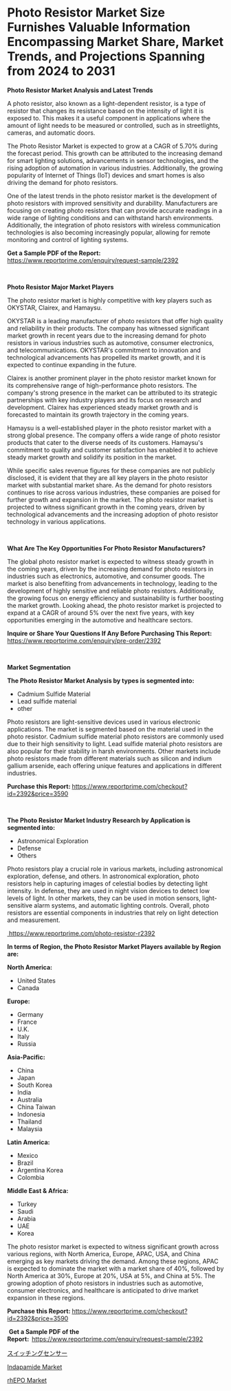 <p><h1>Photo Resistor Market Size Furnishes Valuable Information Encompassing Market Share, Market Trends, and Projections Spanning from 2024 to 2031</h1></p><p><strong>Photo Resistor Market Analysis and Latest Trends</strong></p>
<p><p>A photo resistor, also known as a light-dependent resistor, is a type of resistor that changes its resistance based on the intensity of light it is exposed to. This makes it a useful component in applications where the amount of light needs to be measured or controlled, such as in streetlights, cameras, and automatic doors.</p><p>The Photo Resistor Market is expected to grow at a CAGR of 5.70% during the forecast period. This growth can be attributed to the increasing demand for smart lighting solutions, advancements in sensor technologies, and the rising adoption of automation in various industries. Additionally, the growing popularity of Internet of Things (IoT) devices and smart homes is also driving the demand for photo resistors.</p><p>One of the latest trends in the photo resistor market is the development of photo resistors with improved sensitivity and durability. Manufacturers are focusing on creating photo resistors that can provide accurate readings in a wide range of lighting conditions and can withstand harsh environments. Additionally, the integration of photo resistors with wireless communication technologies is also becoming increasingly popular, allowing for remote monitoring and control of lighting systems.</p></p>
<p><strong>Get a Sample PDF of the Report:&nbsp;</strong> <a href="https://www.reportprime.com/enquiry/request-sample/2392">https://www.reportprime.com/enquiry/request-sample/2392</a></p>
<p>&nbsp;</p>
<p><strong>Photo Resistor Major Market Players</strong></p>
<p><p>The photo resistor market is highly competitive with key players such as OKYSTAR, Clairex, and Hamaysu. </p><p>OKYSTAR is a leading manufacturer of photo resistors that offer high quality and reliability in their products. The company has witnessed significant market growth in recent years due to the increasing demand for photo resistors in various industries such as automotive, consumer electronics, and telecommunications. OKYSTAR's commitment to innovation and technological advancements has propelled its market growth, and it is expected to continue expanding in the future.</p><p>Clairex is another prominent player in the photo resistor market known for its comprehensive range of high-performance photo resistors. The company's strong presence in the market can be attributed to its strategic partnerships with key industry players and its focus on research and development. Clairex has experienced steady market growth and is forecasted to maintain its growth trajectory in the coming years.</p><p>Hamaysu is a well-established player in the photo resistor market with a strong global presence. The company offers a wide range of photo resistor products that cater to the diverse needs of its customers. Hamaysu's commitment to quality and customer satisfaction has enabled it to achieve steady market growth and solidify its position in the market.</p><p>While specific sales revenue figures for these companies are not publicly disclosed, it is evident that they are all key players in the photo resistor market with substantial market share. As the demand for photo resistors continues to rise across various industries, these companies are poised for further growth and expansion in the market. The photo resistor market is projected to witness significant growth in the coming years, driven by technological advancements and the increasing adoption of photo resistor technology in various applications.</p></p>
<p>&nbsp;</p>
<p><strong>What Are The Key Opportunities For Photo Resistor Manufacturers?</strong></p>
<p><p>The global photo resistor market is expected to witness steady growth in the coming years, driven by the increasing demand for photo resistors in industries such as electronics, automotive, and consumer goods. The market is also benefiting from advancements in technology, leading to the development of highly sensitive and reliable photo resistors. Additionally, the growing focus on energy efficiency and sustainability is further boosting the market growth. Looking ahead, the photo resistor market is projected to expand at a CAGR of around 5% over the next five years, with key opportunities emerging in the automotive and healthcare sectors.</p></p>
<p><strong>Inquire or Share Your Questions If Any Before Purchasing This Report:</strong> <a href="https://www.reportprime.com/enquiry/pre-order/2392">https://www.reportprime.com/enquiry/pre-order/2392</a></p>
<p>&nbsp;</p>
<p><strong>Market Segmentation</strong></p>
<p><strong>The Photo Resistor Market Analysis by types is segmented into:</strong></p>
<p><ul><li>Cadmium Sulfide Material</li><li>Lead sulfide material</li><li>other</li></ul></p>
<p><p>Photo resistors are light-sensitive devices used in various electronic applications. The market is segmented based on the material used in the photo resistor. Cadmium sulfide material photo resistors are commonly used due to their high sensitivity to light. Lead sulfide material photo resistors are also popular for their stability in harsh environments. Other markets include photo resistors made from different materials such as silicon and indium gallium arsenide, each offering unique features and applications in different industries.</p></p>
<p><strong>Purchase this Report:&nbsp;</strong><a href="https://www.reportprime.com/checkout?id=2392&price=3590">https://www.reportprime.com/checkout?id=2392&price=3590</a></p>
<p>&nbsp;</p>
<p><strong>The Photo Resistor Market Industry Research by Application is segmented into:</strong></p>
<p><ul><li>Astronomical Exploration</li><li>Defense</li><li>Others</li></ul></p>
<p><p>Photo resistors play a crucial role in various markets, including astronomical exploration, defense, and others. In astronomical exploration, photo resistors help in capturing images of celestial bodies by detecting light intensity. In defense, they are used in night vision devices to detect low levels of light. In other markets, they can be used in motion sensors, light-sensitive alarm systems, and automatic lighting controls. Overall, photo resistors are essential components in industries that rely on light detection and measurement.</p></p>
<p><a href="https://www.reportprime.com/photo-resistor-r2392">&nbsp;https://www.reportprime.com/photo-resistor-r2392</a></p>
<p><strong>In terms of Region, the Photo Resistor Market Players available by Region are:</strong></p>
<p>
    <p> <strong> North America: </strong>
        <ul>
            <li>United States</li>
            <li>Canada</li>
        </ul>
        </p> 
    <p> <strong> Europe: </strong>
        <ul>
            <li>Germany</li>
            <li>France</li>
            <li>U.K.</li>
            <li>Italy</li>
            <li>Russia</li>
        </ul>
        </p> 
    <p> <strong> Asia-Pacific: </strong>
        <ul>
            <li>China</li>
            <li>Japan</li>
            <li>South Korea</li>
            <li>India</li>
            <li>Australia</li>
            <li>China Taiwan</li>
            <li>Indonesia</li>
            <li>Thailand</li>
            <li>Malaysia</li>
        </ul>
        </p> 
    <p> <strong> Latin America: </strong>
        <ul>
            <li>Mexico</li>
            <li>Brazil</li>
            <li>Argentina Korea</li>
            <li>Colombia</li>
        </ul>
        </p> 
    <p> <strong> Middle East & Africa: </strong>
        <ul>
            <li>Turkey</li>
            <li>Saudi</li>
            <li>Arabia</li>
            <li>UAE</li>
            <li>Korea</li>
        </ul>
    </p>
    </p>
<p><p>The photo resistor market is expected to witness significant growth across various regions, with North America, Europe, APAC, USA, and China emerging as key markets driving the demand. Among these regions, APAC is expected to dominate the market with a market share of 40%, followed by North America at 30%, Europe at 20%, USA at 5%, and China at 5%. The growing adoption of photo resistors in industries such as automotive, consumer electronics, and healthcare is anticipated to drive market expansion in these regions.</p></p>
<p><strong>Purchase this Report: </strong><a href="https://www.reportprime.com/checkout?id=2392&price=3590">https://www.reportprime.com/checkout?id=2392&price=3590</a></p>
<p>&nbsp;<strong>Get a Sample PDF of the Report:&nbsp;&nbsp;</strong><a href="https://www.reportprime.com/enquiry/request-sample/2392">https://www.reportprime.com/enquiry/request-sample/2392</a></p>
<p><strong></strong></p>
<p><p><a href="https://github.com/SantosDicki04/Market-Research-Report-List-1/blob/main/100353076604.md">スイッチングセンサー</a></p><p><a href="https://view.publitas.com/reportprime-1/indapamide-market-the-key-to-successful-business-strategy-forecast-till-2031/">Indapamide Market</a></p><p><a href="https://view.publitas.com/reportprime-1/rhepo-market-exploring-market-share-market-trends-and-future-growth/">rhEPO Market</a></p></p>